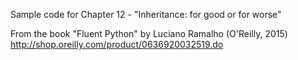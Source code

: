 Sample code for Chapter 12 - "Inheritance: for good or for worse"


From the book "Fluent Python" by Luciano Ramalho (O'Reilly, 2015)
http://shop.oreilly.com/product/0636920032519.do 
